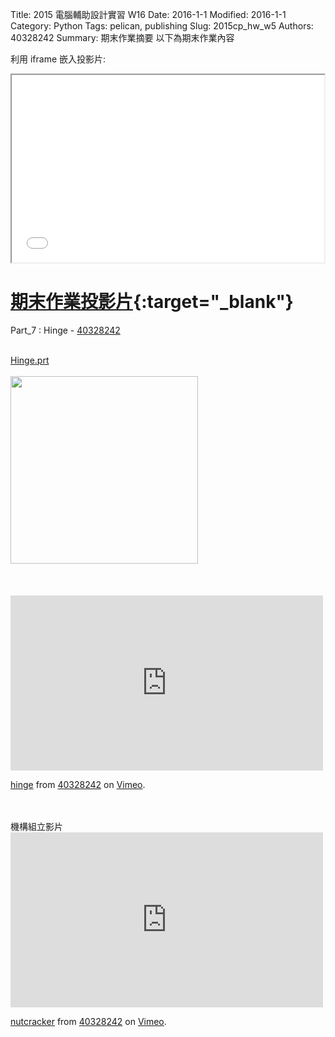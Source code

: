 Title: 2015 電腦輔助設計實習 W16
Date: 2016-1-1
Modified: 2016-1-1
Category: Python
Tags: pelican, publishing
Slug: 2015cp_hw_w5
Authors: 40328242
Summary: 期末作業摘要
以下為期末作業內容

利用 iframe 嵌入投影片:

<iframe src="simplest5.html" width="500" height="300"></iframe>

[期末作業投影片](simplest5.html){:target="_blank"}
============
Part_7 : Hinge - <a href='user/40328242/'>40328242</a>
<br>
<br>
<p align="left"><a href="https://copy.com/cFzAwElrq7q1uf1N">Hinge.prt</a>
<br>
<br>
<img
src="https://copy.com/LqL49YKs7QplisTr"width="300"height="300">
<br>
<br>
<script src="https://embed.github.com/view/3d/40328242/cadp/gh-pages/parts/hinge.stl"width="300"height="300"></script>
<br>
<br>
<iframe src="https://player.vimeo.com/video/150476142" width="500" height="280" frameborder="0" webkitallowfullscreen mozallowfullscreen allowfullscreen></iframe> <p><a href="https://vimeo.com/150476142">hinge</a> from <a href="https://vimeo.com/user46488280">40328242</a> on <a href="https://vimeo.com">Vimeo</a>.</p>
<br>
<br>
機構組立影片
<iframe src="https://player.vimeo.com/video/150475173" width="500" height="280" frameborder="0" webkitallowfullscreen mozallowfullscreen allowfullscreen></iframe> <p><a href="https://vimeo.com/150475173">nutcracker</a> from <a href="https://vimeo.com/user46488280">40328242</a> on <a href="https://vimeo.com">Vimeo</a>.</p>
<br>
<br>